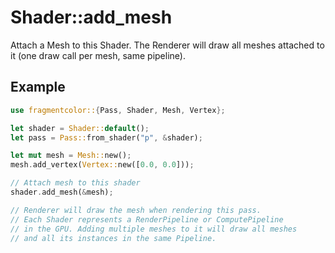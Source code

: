 # Shader::add_mesh

Attach a Mesh to this Shader. The Renderer will draw all meshes attached to it (one draw call per mesh, same pipeline).

## Example

```rust
use fragmentcolor::{Pass, Shader, Mesh, Vertex};

let shader = Shader::default();
let pass = Pass::from_shader("p", &shader);

let mut mesh = Mesh::new();
mesh.add_vertex(Vertex::new([0.0, 0.0]));

// Attach mesh to this shader
shader.add_mesh(&mesh);

// Renderer will draw the mesh when rendering this pass.
// Each Shader represents a RenderPipeline or ComputePipeline
// in the GPU. Adding multiple meshes to it will draw all meshes
// and all its instances in the same Pipeline.
```